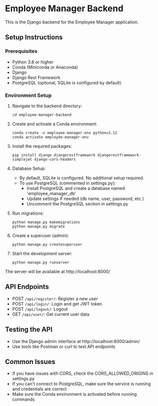 
# Employee Manager Backend

This is the Django backend for the Employee Manager application.

## Setup Instructions

### Prerequisites
- Python 3.8 or higher
- Conda (Miniconda or Anaconda)
- Django
- Django Rest Framework
- PostgreSQL (optional, SQLite is configured by default)

### Environment Setup
1. Navigate to the backend directory:
   ```
   cd employee-manager-backend
   ```

2. Create and activate a Conda environment:
   ```
   conda create -n employee-manager-env python=3.12
   conda activate employee-manager-env
   ```

3. Install the required packages:
   ```
   pip install django djangorestframework djangorestframework-simplejwt django-cors-headers
   ```

4. Database Setup:
   - By default, SQLite is configured. No additional setup required.
   - To use PostgreSQL (commented in settings.py):
     - Install PostgreSQL and create a database named 'employee_manager_db'
     - Update settings if needed (db name, user, password, etc.)
     - Uncomment the PostgreSQL section in settings.py

5. Run migrations:
   ```
   python manage.py makemigrations
   python manage.py migrate
   ```

6. Create a superuser (admin):
   ```
   python manage.py createsuperuser
   ```

7. Start the development server:
   ```
   python manage.py runserver
   ```

The server will be available at http://localhost:8000/

## API Endpoints

- POST `/api/register/`: Register a new user
- POST `/api/login/`: Login and get JWT token
- POST `/api/logout/`: Logout
- GET `/api/user/`: Get current user data

## Testing the API
- Use the Django admin interface at http://localhost:8000/admin/
- Use tools like Postman or curl to test API endpoints

## Common Issues
- If you have issues with CORS, check the CORS_ALLOWED_ORIGINS in settings.py
- If you can't connect to PostgreSQL, make sure the service is running and credentials are correct
- Make sure the Conda environment is activated before running commands
